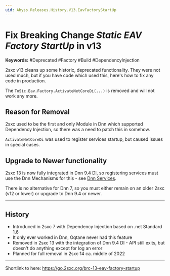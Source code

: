```yaml
---
uid: Abyss.Releases.History.V13.EavFactoryStartUp
---
```


# Fix Breaking Change _Static EAV Factory StartUp_ in v13

**Keywords:** #Deprecated #Factory #Build #DependencyInjection

2sxc v13 cleans up some historic, deprecated functionality. They were not used much, but if you have code which used this, here's how to fix any code in production. 

The `ToSic.Eav.Factory.ActivateNetCoreDi(...)` is removed and will not work any more.

## Reason for Removal

2sxc used to be the first and only Module in Dnn which supported Dependency Injection, so there was a need to patch this in somehow. 

`ActivateNetCoreDi` was used to register services startup, but caused issues in special cases. 

## Upgrade to Newer functionality

2sxc 13 is now fully integrated in Dnn 9.4 DI, so registering services must use the Dnn Mechanisms for this - see [Dnn Services](xref:NetCode.DependencyInjection.Dnn).

There is no alternative for Dnn 7, so you must either remain on an older 2sxc (v12 or lower) or upgrade to Dnn 9.4 or newer.

---

## History

* Introduced in 2sxc 7 with Dependency Injection based on .net Standard 1.6
* It only ever worked in Dnn, Oqtane never had this feature
* Removed in 2sxc 13 with the integration of Dnn 9.4 DI - API still exits, but doesn't do anything except for log an error
* Planned for full removal in 2sxc 14 ca. middle of 2022

---

Shortlink to here: https://go.2sxc.org/brc-13-eav-factory-startup